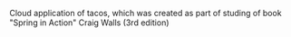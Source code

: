 Cloud application of tacos, which was created as part of studing of book "Spring in Action" Craig Walls (3rd edition)